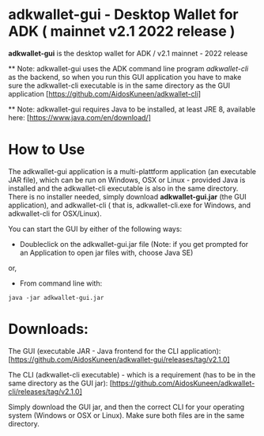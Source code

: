 # adkwallet-gui - Desktop Wallet for ADK ( mainnet v2.1 2022 release )

<b>adkwallet-gui</b> is the desktop wallet for ADK / v2.1 mainnet - 2022 release

** Note: adkwallet-gui uses the ADK command line program <i>adkwallet-cli</i> as the backend, so when you run this GUI application you have to make sure the adkwallet-cli executable is in the same directory as the GUI application [https://github.com/AidosKuneen/adkwallet-cli]

** Note: adkwallet-gui requires Java to be installed, at least JRE 8, available here: [https://www.java.com/en/download/]

# How to Use

The adkwallet-gui application is a multi-plattform application (an executable JAR file), which can be run on Windows, OSX or Linux - provided Java is installed and the adkwallet-cli executable is also in the same directory. There is no installer needed, simply download <b>adkwallet-gui.jar</b> (the GUI application), and adkwallet-cli ( that is, adkwallet-cli.exe for Windows, and adkwallet-cli for OSX/Linux).

You can start the GUI by either of the following ways:

* Doubleclick on the adkwallet-gui.jar file (Note: if you get prompted for an Application to open jar files with, choose Java SE)

or, 

* From command line with:
```` 
java -jar adkwallet-gui.jar
````

# Downloads:

The GUI (executable JAR - Java frontend for the CLI application):
[https://github.com/AidosKuneen/adkwallet-gui/releases/tag/v2.1.0]

The CLI (adkwallet-cli executable) - which is a requirement (has to be in the same directory as the GUI jar):
[https://github.com/AidosKuneen/adkwallet-cli/releases/tag/v2.1.0] 

Simply download the GUI jar, and then the correct CLI for your operating system (Windows or OSX or Linux). Make sure both files are in the same directory.




